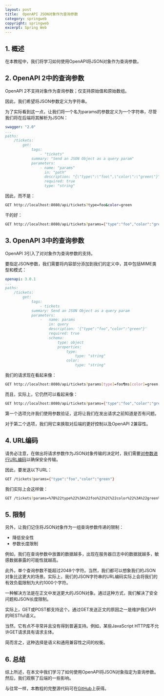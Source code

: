 ```yaml
---
layout: post
title:  OpenAPI JSON对象作为查询参数
category: springweb
copyright: springweb
excerpt: Spring Web
---
```


## 1. 概述

在本教程中，我们将学习如何使用OpenAPI将JSON对象作为查询参数。

## 2. OpenAPI 2中的查询参数

OpenAPI 2不支持对象作为查询参数；仅支持原始值和原始数组。

因此，我们希望将JSON参数定义为字符串。

为了实际看到这一点，让我们将一个名为params的参数定义为一个字符串，尽管我们将在后端将其解析为JSON：

```yaml
swagger: "2.0"
...
paths:
    /tickets:
        get:
            tags:
                - "tickets"
            summary: "Send an JSON Object as a query param"
            parameters:
                - name: "params"
                  in: "path"
                  description: "{\"type\":\"foo\",\"color\":\"green\"}"
                  required: true
                  type: "string"
```

因此，而不是：

```bash
GET http://localhost:8080/api/tickets?type=foo&color=green
```

干的好：

```bash
GET http://localhost:8080/api/tickets?params={"type":"foo","color":"green"}
```

## 3. OpenAPI 3中的查询参数

OpenAPI 3引入了对对象作为查询参数的支持。

要指定JSON参数，我们需要将内容部分添加到我们的定义中，其中包括MIME类型和模式：

```yaml
openapi: 3.0.1
...
paths:
    /tickets:
        get:
            tags:
                - tickets
            summary: Send an JSON Object as a query param
            parameters:
                -   name: params
                    in: query
                    description: '{"type":"foo","color":"green"}'
                    required: true
                    schema:
                        type: object
                        properties:
                            type:
                                type: "string"
                            color:
                                type: "string"
```

我们的请求现在看起来像：

```bash
GET http://localhost:8080/api/tickets?params[type]=foo¶ms[color]=green
```

而且，实际上，它仍然可以看起来像：

```bash
GET http://localhost:8080/api/tickets?params={"type":"foo","color":"green"}
```

第一个选项允许我们使用参数验证，这将让我们在发出请求之前知道是否有问题。

对于第二个选项，我们用它来换取对后端的更好控制以及OpenAPI 2兼容性。

## 4. URL编码

请务必注意，在做出将请求参数作为JSON对象传输的决定时，我们需要[对参数进行URL编码](https://www.baeldung.com/java-url-encoding-decoding)以确保安全传输。

因此，要发送以下URL：

```bash
GET /tickets?params={"type":"foo","color":"green"}
```

我们实际上会这样做：

```bash
GET /tickets?params=%7B%22type%22%3A%22foo%22%2C%22color%22%3A%22green%22%7D
```

## 5. 限制

另外，让我们记住将JSON对象作为一组查询参数传递的限制：

-   降低安全性
-   参数长度限制

例如，我们在查询参数中放置的数据越多，出现在服务器日志中的数据就越多，敏感数据暴露的可能性就越高。

此外，单个查询参数不能超过2048个字符。当然，我们都可以想象我们的JSON对象比这更大的场景。实际上，我们的JSON字符串的URL编码实际上会将我们的有效负载限制为大约1000个字符。

一种解决方法是在正文中发送更大的JSON对象。通过这种方式，我们解决了安全问题和JSON长度限制。

实际上，GET或POST都支持这个。通过GET发送正文的原因之一是维护我们API的RESTful语义。

当然，它有点不寻常并且没有得到普遍支持。例如，某些JavaScript HTTP库不允许GET请求具有请求主体。

简而言之，这种选择是语义和通用兼容性之间的权衡。

## 6. 总结

综上所述，在本文中我们学习了如何使用OpenAPI将JSON对象指定为查询参数。然后，我们观察了后端的一些影响。

与往常一样，本教程的完整源代码可在[GitHub](https://github.com/tuyucheng7/taketoday-tutorial4j/tree/master/spring-web-modules)上获得。